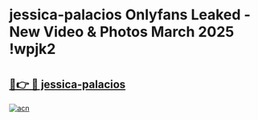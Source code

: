 # jessica-palacios Onlyfans Leaked - New Video & Photos March 2025 !wpjk2

# <h2><a href="https://c1j1t7.iuczelnia.edu.pl?title=jessica-palacios&ref=wpjk2">🔗👉 🔴 jessica-palacios</a></h2>

[![acn](https://github.com/user-attachments/assets/0f9c940e-d8b0-45ae-aac7-cd30a18b3e1c)](https://c1j1t7.iuczelnia.edu.pl?title=jessica-palacios&ref=wpjk2)

